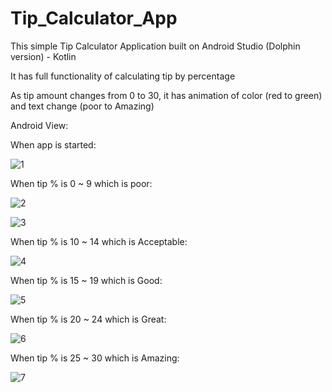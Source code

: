 # Tip_Calculator_App

This simple Tip Calculator Application built on Android Studio (Dolphin version) - Kotlin

It has full functionality of calculating tip by percentage

As tip amount changes from 0 to 30, it has animation of color (red to green) and text change (poor to Amazing)

Android View:

When app is started:

![1](https://user-images.githubusercontent.com/98497929/194227466-fd2a6a89-9ece-4ad7-a622-601e3aeec2a1.PNG)

When tip % is 0 ~ 9 which is poor:

![2](https://user-images.githubusercontent.com/98497929/194227683-58bf68a3-11ef-4633-8af6-aec7c5f343f8.PNG)

![3](https://user-images.githubusercontent.com/98497929/194227730-d6433e08-0295-4a20-a5e1-4ef6b6f5a2c3.PNG)

When tip % is 10 ~ 14 which is Acceptable:

![4](https://user-images.githubusercontent.com/98497929/194227792-15e33888-223c-4541-adff-186a1608db57.PNG)

When tip % is 15 ~ 19 which is Good:

![5](https://user-images.githubusercontent.com/98497929/194227844-a5bdd874-f6c6-48d2-8091-6b172a245cba.PNG)

When tip % is 20 ~ 24 which is Great:

![6](https://user-images.githubusercontent.com/98497929/194227916-91d46ec9-a0a2-465e-876c-227cc4c30afd.PNG)

When tip % is 25 ~ 30 which is Amazing:

![7](https://user-images.githubusercontent.com/98497929/194228013-1bd52f53-2e7d-4ece-a6c1-2d5b76fdc6cd.PNG)



